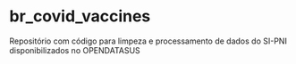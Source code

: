 # br_covid_vaccines
Repositório com código para limpeza e processamento de dados do SI-PNI disponibilizados no OPENDATASUS
